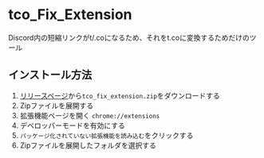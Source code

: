 # tco_Fix_Extension
Discord内の短縮リンクがt/.coになるため、それをt.coに変換するためだけのツール
## インストール方法
1. [リリースページ](https://github.com/potiii/tco_fix_extension/releases/tag/1.0.0 "Release Page")から`tco_fix_extension.zip`をダウンロードする
2. Zipファイルを展開する
3. 拡張機能ページを開く `chrome://extensions`
4. デベロッパーモードを有効にする
5. `パッケージ化されていない拡張機能を読み込む`をクリックする
6. Zipファイルを展開したフォルダを選択する
